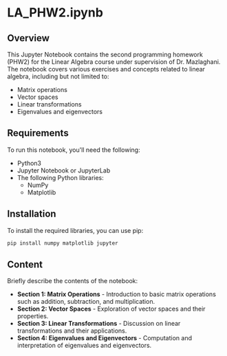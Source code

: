 # LA_PHW2.ipynb

## Overview
This Jupyter Notebook contains the second programming homework (PHW2) for the Linear Algebra course under supervision of Dr. Mazlaghani. The notebook covers various exercises and concepts related to linear algebra, including but not limited to:

- Matrix operations
- Vector spaces
- Linear transformations
- Eigenvalues and eigenvectors

## Requirements
To run this notebook, you'll need the following:

- Python3
- Jupyter Notebook or JupyterLab
- The following Python libraries:
  - NumPy
  - Matplotlib 

## Installation
To install the required libraries, you can use pip:
```bash
pip install numpy matplotlib jupyter
```

## Content
Briefly describe the contents of the notebook:
- **Section 1: Matrix Operations** - Introduction to basic matrix operations such as addition, subtraction, and multiplication.
- **Section 2: Vector Spaces** - Exploration of vector spaces and their properties.
- **Section 3: Linear Transformations** - Discussion on linear transformations and their applications.
- **Section 4: Eigenvalues and Eigenvectors** - Computation and interpretation of eigenvalues and eigenvectors.

